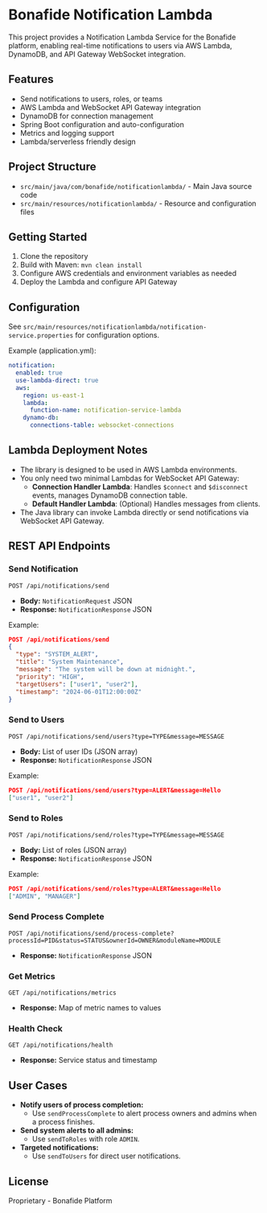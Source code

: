 # Bonafide Notification Lambda

This project provides a Notification Lambda Service for the Bonafide platform, enabling real-time notifications to users via AWS Lambda, DynamoDB, and API Gateway WebSocket integration.

## Features
- Send notifications to users, roles, or teams
- AWS Lambda and WebSocket API Gateway integration
- DynamoDB for connection management
- Spring Boot configuration and auto-configuration
- Metrics and logging support
- Lambda/serverless friendly design

## Project Structure
- `src/main/java/com/bonafide/notificationlambda/` - Main Java source code
- `src/main/resources/notificationlambda/` - Resource and configuration files

## Getting Started
1. Clone the repository
2. Build with Maven: `mvn clean install`
3. Configure AWS credentials and environment variables as needed
4. Deploy the Lambda and configure API Gateway

## Configuration
See `src/main/resources/notificationlambda/notification-service.properties` for configuration options.

Example (application.yml):
```yaml
notification:
  enabled: true
  use-lambda-direct: true
  aws:
    region: us-east-1
    lambda:
      function-name: notification-service-lambda
    dynamo-db:
      connections-table: websocket-connections
```

## Lambda Deployment Notes
- The library is designed to be used in AWS Lambda environments.
- You only need two minimal Lambdas for WebSocket API Gateway:
  - **Connection Handler Lambda**: Handles `$connect` and `$disconnect` events, manages DynamoDB connection table.
  - **Default Handler Lambda**: (Optional) Handles messages from clients.
- The Java library can invoke Lambda directly or send notifications via WebSocket API Gateway.

## REST API Endpoints

### Send Notification
`POST /api/notifications/send`
- **Body:** `NotificationRequest` JSON
- **Response:** `NotificationResponse` JSON

Example:
```json
POST /api/notifications/send
{
  "type": "SYSTEM_ALERT",
  "title": "System Maintenance",
  "message": "The system will be down at midnight.",
  "priority": "HIGH",
  "targetUsers": ["user1", "user2"],
  "timestamp": "2024-06-01T12:00:00Z"
}
```

### Send to Users
`POST /api/notifications/send/users?type=TYPE&message=MESSAGE`
- **Body:** List of user IDs (JSON array)
- **Response:** `NotificationResponse` JSON

Example:
```json
POST /api/notifications/send/users?type=ALERT&message=Hello
["user1", "user2"]
```

### Send to Roles
`POST /api/notifications/send/roles?type=TYPE&message=MESSAGE`
- **Body:** List of roles (JSON array)
- **Response:** `NotificationResponse` JSON

Example:
```json
POST /api/notifications/send/roles?type=ALERT&message=Hello
["ADMIN", "MANAGER"]
```

### Send Process Complete
`POST /api/notifications/send/process-complete?processId=PID&status=STATUS&ownerId=OWNER&moduleName=MODULE`
- **Response:** `NotificationResponse` JSON

### Get Metrics
`GET /api/notifications/metrics`
- **Response:** Map of metric names to values

### Health Check
`GET /api/notifications/health`
- **Response:** Service status and timestamp

## User Cases
- **Notify users of process completion:**
  - Use `sendProcessComplete` to alert process owners and admins when a process finishes.
- **Send system alerts to all admins:**
  - Use `sendToRoles` with role `ADMIN`.
- **Targeted notifications:**
  - Use `sendToUsers` for direct user notifications.

## License
Proprietary - Bonafide Platform
